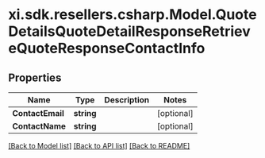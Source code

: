 # xi.sdk.resellers.csharp.Model.QuoteDetailsQuoteDetailResponseRetrieveQuoteResponseContactInfo

## Properties

Name | Type | Description | Notes
------------ | ------------- | ------------- | -------------
**ContactEmail** | **string** |  | [optional] 
**ContactName** | **string** |  | [optional] 

[[Back to Model list]](../README.md#documentation-for-models) [[Back to API list]](../README.md#documentation-for-api-endpoints) [[Back to README]](../README.md)

